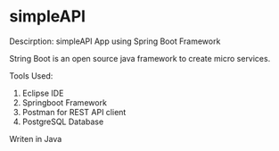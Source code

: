 # simpleAPI
Descirption: simpleAPI App using Spring Boot Framework

String Boot is an open source java framework to create micro services.

Tools Used: 
1. Eclipse IDE
2. Springboot Framework
3. Postman for REST API client
4. PostgreSQL Database

Writen in Java

